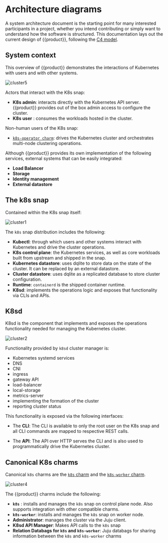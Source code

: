 # Architecture diagrams

A system architecture document is the starting point for many interested
participants in a project, whether you intend contributing or simply want to
understand how the software is structured. This documentation lays out the
current design of {{product}}, following the [C4 model].

## System context

This overview of {{product}} demonstrates the interactions of
Kubernetes with users and with other systems.

![cluster5][]

Actors that interact with the K8s snap:

- **K8s admin**:  interacts directly with the Kubernetes API server. {{product}}
provides out of the box admin access to configure the cluster.
- **K8s user** : consumes the workloads hosted in the cluster.

Non-human users of the K8s snap:

- [`k8s-operator charm`][K8s charm]: drives the Kubernetes cluster and
orchestrates multi-node clustering operations.

Although {{product}} provides its own implementation of the following services,
external systems that can be easily integrated:

- **Load Balancer**
- **Storage**
- **Identity management**
- **External datastore**

## The k8s snap

Contained within the K8s snap itself:

![cluster1][]

The `k8s` snap distribution includes the following:

- **Kubectl**: through which users and other systems interact with Kubernetes
and drive the cluster operations.
- **K8s control plane**: the Kubernetes services, as well as core
workloads built from upstream and shipped in the snap.
- **Kubernetes datastore**: uses dqlite to store data on the state of the
cluster. It can be replaced by an external datastore.
- **Cluster datastore**: uses dqlite as a replicated database to store cluster
configuration.
- **Runtime**: `containerd` is the shipped container runtime.
- **K8sd**: implements the operations logic and exposes that
functionality via CLIs and APIs.

## K8sd

K8sd is the component that implements and exposes the operations functionality
needed for managing the Kubernetes cluster.

![cluster2][]

Functionality provided by `k8sd` cluster manager is:

- Kubernetes systemd services
- DNS
- CNI
- ingress
- gateway API
- load-balancer
- local-storage
- metrics-server
- implementing the formation of the cluster
- reporting cluster status

This functionality is exposed via the following interfaces:

- The **CLI**: The CLI is available to only the root user on the K8s snap and
  all CLI commands are mapped to respective REST calls.

- The **API**: The API over HTTP serves the CLI and is also used to
  programmatically drive the Kubernetes cluster.

## Canonical K8s charms

Canonical `k8s` charms are the [`k8s` charm][K8s
charm] and the [`k8s-worker` charm][K8s-worker charm].

![cluster4][]

The {{product}} charms include the following:

- **`k8s`** : installs and manages the `k8s` snap on control plane node. Also
supports integration with other compatible charms.
- **`k8s-worker`**: installs and manages the `k8s` snap on worker node.
- **Administrator**: manages the cluster via the Juju client.
- **K8sd API Manager**: Makes API calls to the `k8s` snap
- **Relation Databags for `k8s` and `k8s-worker`**: Juju databags for sharing
information between the `k8s` and `k8s-worker` charms

<!-- IMAGES -->

[cluster1]: https://assets.ubuntu.com/v1/58712341-snap.svg
[cluster2]: https://assets.ubuntu.com/v1/d74833fe-k8sd.svg
[cluster4]: https://assets.ubuntu.com/v1/53a083a9-charms.svg
[cluster5]: https://assets.ubuntu.com/v1/bcfe150f-overview.svg

<!-- LINKS -->
[C4 model]:           https://c4model.com/
[K8s charm]:          https://charmhub.io/k8s
[K8s-Worker charm]:   https://charmhub.io/k8s-worker
[Juju docs]:          https://juju.is/docs/juju
[COS docs]:           https://ubuntu.com/observability
